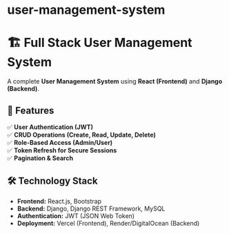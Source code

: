 # user-management-system
# 🏗️ Full Stack User Management System

A complete **User Management System** using **React (Frontend)** and **Django (Backend)**.

## 🚀 Features
✅ **User Authentication (JWT)**  
✅ **CRUD Operations (Create, Read, Update, Delete)**  
✅ **Role-Based Access (Admin/User)**  
✅ **Token Refresh for Secure Sessions**  
✅ **Pagination & Search**

## 🛠️ Technology Stack
- **Frontend:** React.js, Bootstrap
- **Backend:** Django, Django REST Framework, MySQL
- **Authentication:** JWT (JSON Web Token)
- **Deployment:** Vercel (Frontend), Render/DigitalOcean (Backend)

